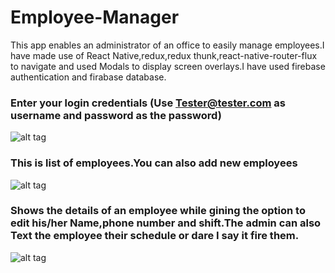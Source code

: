 # Employee-Manager
This app enables an administrator of an office to easily manage employees.I have made use of React Native,redux,redux thunk,react-native-router-flux to navigate and used Modals to display screen overlays.I have used firebase authentication and firabase database.
### Enter your login credentials (Use Tester@tester.com as username and password as the password)
![alt tag](https://image.ibb.co/ePaG7S/1.jpg "Enter your login credentials")
### This is list of employees.You can also add new employees
![alt tag](https://image.ibb.co/bHrZu7/2.jpg "This is list of employees.You can also add new employees")
### Shows the details of an employee while gining the option to edit his/her Name,phone number and shift.The admin can also Text the employee their schedule or dare I say it fire them.
![alt tag](https://image.ibb.co/cS4Xgn/3.jpg "Shows the details of an employee while gining the option to edit his/her Name,phone number and shift.The admin can also Text the employee their schedule or dare I say it fire them.")

